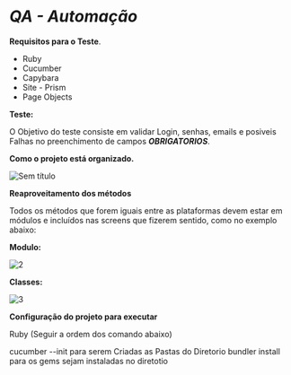 

# _QA - Automação_

**Requisitos para o Teste**.

* Ruby
* Cucumber
* Capybara
* Site - Prism
* Page Objects

**Teste:**

O Objetivo do teste consiste em validar Login, senhas, emails e posiveis Falhas no preenchimento de campos **_OBRIGATORIOS_**.

**Como o projeto está organizado.**

![Sem título](https://user-images.githubusercontent.com/84185822/118703597-a8f93000-b7ec-11eb-848e-6b8189a8bd56.png)


**Reaproveitamento dos métodos**

Todos os métodos que forem iguais entre as plataformas devem estar em módulos e incluídos nas screens que fizerem sentido, como no exemplo abaixo:

**Modulo:**

![2](https://user-images.githubusercontent.com/84185822/118704430-7e5ba700-b7ed-11eb-953f-bce127be779d.png)

**Classes:**

![3](https://user-images.githubusercontent.com/84185822/118704905-fb871c00-b7ed-11eb-83b2-cdb2a5a2eac8.png)

**Configuração do projeto para executar**

Ruby (Seguir a ordem dos comando abaixo)

cucumber --init para serem Criadas as Pastas do Diretorio
bundler install para os gems sejam instaladas no diretotio






